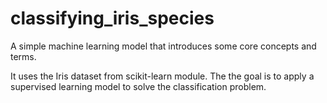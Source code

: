 # classifying_iris_species
A simple machine learning model that introduces some core concepts and terms.

It uses the Iris dataset from scikit-learn module. The the goal is to apply a supervised learning model to solve the classification problem.
